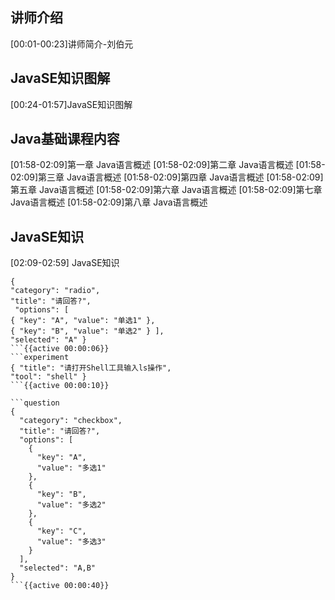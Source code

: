 ## 讲师介绍
[00:01-00:23]讲师简介-刘伯元
## JavaSE知识图解
[00:24-01:57]JavaSE知识图解
## Java基础课程内容
[01:58-02:09]第一章 Java语言概述
[01:58-02:09]第二章 Java语言概述
[01:58-02:09]第三章 Java语言概述
[01:58-02:09]第四章 Java语言概述
[01:58-02:09]第五章 Java语言概述
[01:58-02:09]第六章 Java语言概述
[01:58-02:09]第七章 Java语言概述
[01:58-02:09]第八章 Java语言概述
## JavaSE知识
[02:09-02:59] JavaSE知识

```question     
{ 
"category": "radio", 
"title": "请回答?",
 "options": [ 
{ "key": "A", "value": "单选1" }, 
{ "key": "B", "value": "单选2" } ], 
"selected": "A" } 
```{{active 00:00:06}}         
```experiment 
{ "title": "请打开Shell工具输入ls操作", 
"tool": "shell" }
```{{active 00:00:10}}

```question
{
  "category": "checkbox",
  "title": "请回答?",
  "options": [
    {
      "key": "A",
      "value": "多选1"
    },
    {
      "key": "B",
      "value": "多选2"
    },
    {
      "key": "C",
      "value": "多选3"
    }
  ],
  "selected": "A,B"
}
```{{active 00:00:40}}